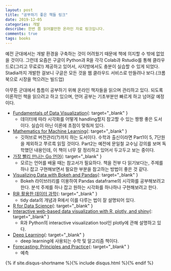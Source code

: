 ```yaml
---
layout: post
title: "공부하기 좋은 책들 링크"
date: 2019-12-05
categories: 개발
describe: 한번 쯤 읽어볼만한 온라인 자료 링크입니다.
comments: true
tags: books
---
```


예전 군대에서는 개발 환경을 구축하는 것이 어려웠기 때문에 책에 의지할 수 밖에 없었을 것이다. 그런데 요즘은 구글이 Python과 R을 각각 Colab과 Rstudio를 통해 클라우드로(그리고 무료로!) 제공하고 있어서, 사지방에서도 충분이 실습할 수 있게 되었다. Stadia까지 개발한 걸보니 구글은 모든 것을 웹 클라우드 서비스로 만들려나 보다.(크롬북으로 시장을 먹으려는 빌드업)

아무튼 군대에서 틈틈이 공부하기 위해 온라인 책자들을 읽으며 관리하고 있다. 되도록 이론적인 책을 읽으려고 하고 있으며, 언어 공부는 기초부분만 빠르게 하고 넘어갈 예정이다.

- [Fundamentals of Data Visualization](https://serialmentor.com/dataviz){: target="_blank" }
  - 데이터에 따라 시각화를 어떻게 handling할지 참고할 수 있는 짱짱 좋은 도서이다. 실습이 아닌 이론에 초점이 맞춰져 있다.
- [Mathematics for Machine Learning](https://mml-book.github.io){: target="_blank" }
  - 깃허브로 버전관리(?)까지 하는 도서이다. 수학과 출신이라면 Part1이 5, 7단원을 제외하고 쭈르륵 읽힐 것이다. Part2는 예전에 문일철 교수님 강의를 보며 독학했던 내용인데, 이 책이 너무 잘 정리하고 있어서 두고두고 보는 중이다.
- [가장 빨리 만나는 Go 언어](http://pyrasis.com/go.html){: target="_blank" }
  - 모르는 언어를 배울 때는 참고서가 필요하다. 책을 전부 다 읽기보다는, 주제를 하나 잡고 구현해보면서 필요한 부분을 참고하는 방법이 좋은 것 같다.
- [Visualizing Data with Bokeh and Pandas](https://programminghistorian.org/en/lessons/visualizing-with-bokeh){: target="_blank" }
  - Bokeh 라이브러리를 이용하여 Pandas dataframe의 시각화를 공부해보려고 한다. 분석 주제를 하나 잡고 원하는 시각화를 하나하나 구현해보려고 한다.
- [R을 활용한 데이터 과학](https://sulgik.github.io/r4ds){: target="_blank" }
  - tidy data의 개념과 R에서 이를 다루는 법이 잘 설명되어 있다.
- [R for Data Science](https://r4ds.had.co.nz){: target="_blank" }
- [Interactive web-based data visualization with R, plotly, and shiny](https://plotly-r.com/index.html){: target="_blank" }
  - R과 Python의 interactive visualization tool인 plotly에 관해 설명하고 있다.
- [Deep Learning](http://www.deeplearningbook.org){: target="_blank" }
  - deep learning에 사용되는 수학 및 알고리즘 책이다.
- [Forecasting: Principles and Practice](https://otexts.com/fppkr/){: target="_blank" }
  - 예측 

{% if site.disqus-shortname %}{% include disqus.html %}{% endif %}

